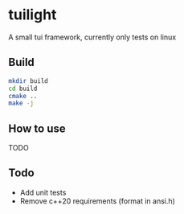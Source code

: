 # tuilight

A small tui framework, currently only tests on linux

## Build
```bash
mkdir build
cd build
cmake ..
make -j
```

## How to use
TODO

## Todo
- Add unit tests
- Remove c++20 requirements (format in ansi.h)
